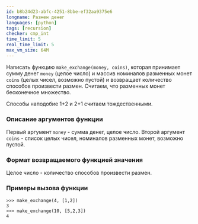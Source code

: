 ```yaml
---
id: b8b24d23-abfc-4251-8bbe-ef32aa9375e6
longname: Размен денег
languages: [python]
tags: [recursion]
checker: cmp_int
time_limit: 5
real_time_limit: 5
max_vm_size: 64M
---
```


Написать функцию `make_exchange(money, coins)`, которая принимает сумму денег `money` (целое число) и массив номиналов разменных монет `coins` (целых чисел, возможно пустой) и возвращает количество способов произвести размен.
Считаем, что разменных монет бесконечное множество.

Способы наподобие 1+2 и 2+1 считаем тождественными.

### Описание аргументов функции

Первый аргумент `money` - сумма денег, целое число.
Второй аргумент `coins` - список целых чисел, номиналов разменных монет, возможно пустой.

### Формат возвращаемого функцией значения

Целое число - количество способов произвести размен.

### Примеры вызова функции

    >>> make_exchange(4, [1,2])
    3
    >>> make_exchange(10, [5,2,3])
    4
